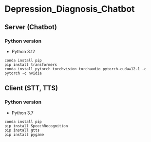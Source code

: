 # Depression_Diagnosis_Chatbot

## Server (Chatbot)
### Python version
* Python 3.12
  
```
conda install pip
pip install transformers
conda install pytorch torchvision torchaudio pytorch-cuda=12.1 -c pytorch -c nvidia

```

## Client (STT, TTS)
### Python version
* Python 3.7

```
conda install pip
pip install SpeechRecognition
pip install gtts
pip install pygame

```